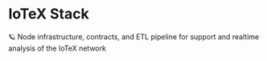 # IoTeX Stack

🪐 Node infrastructure, contracts, and ETL pipeline for support and realtime analysis of the IoTeX network
